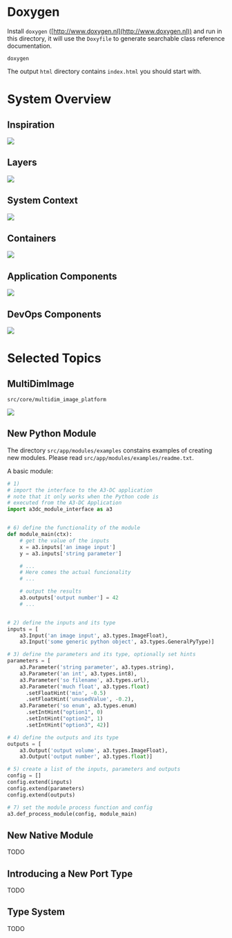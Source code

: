 # Doxygen

Install `doxygen` ([http://www.doxygen.nl](http://www.doxygen.nl)) and run in this directory, it will use the `Doxyfile` to generate searchable class reference documentation.
	
	doxygen

The output `html` directory contains `index.html` you should start with.

# System Overview

## Inspiration

![](inspiration.png)

## Layers

![](layers.png)
	
## System Context

![](system-context.png)

## Containers

![](containers.png)

## Application Components

![](application-components.png)

## DevOps Components

![](devops-components.png)

# Selected Topics

## MultiDimImage

`src/core/multidim_image_platform`

![](multidimimage.png)

## New Python Module

The directory `src/app/modules/examples` constains examples of creating new modules. Please read `src/app/modules/examples/readme.txt`.

A basic module:

```python
# 1)
# import the interface to the A3-DC application
# note that it only works when the Python code is
# executed from the A3-DC Application
import a3dc_module_interface as a3


# 6) define the functionality of the module
def module_main(ctx):
    # get the value of the inputs
    x = a3.inputs['an image input']
    y = a3.inputs['string parameter']

    # ...
    # Here comes the actual funcionality
    # ...

    # output the results
    a3.outputs['output number'] = 42
    # ...


# 2) define the inputs and its type
inputs = [
    a3.Input('an image input', a3.types.ImageFloat),
    a3.Input('some generic python object', a3.types.GeneralPyType)]

# 3) define the parameters and its type, optionally set hints
parameters = [
    a3.Parameter('string parameter', a3.types.string),
    a3.Parameter('an int', a3.types.int8),
    a3.Parameter('so filename', a3.types.url),
    a3.Parameter('much float', a3.types.float)
      .setFloatHint('min', -0.5)
      .setFloatHint('unusedValue', -0.2),
    a3.Parameter('so enum', a3.types.enum)
      .setIntHint("option1", 0)
      .setIntHint("option2", 1)
      .setIntHint("option3", 42)]

# 4) define the outputs and its type
outputs = [
    a3.Output('output volume', a3.types.ImageFloat),
    a3.Output('output number', a3.types.float)]

# 5) create a list of the inputs, parameters and outputs
config = []
config.extend(inputs)
config.extend(parameters)
config.extend(outputs)

# 7) set the module process function and config
a3.def_process_module(config, module_main)
```

## New Native Module

TODO

## Introducing a New Port Type

TODO

## Type System

TODO